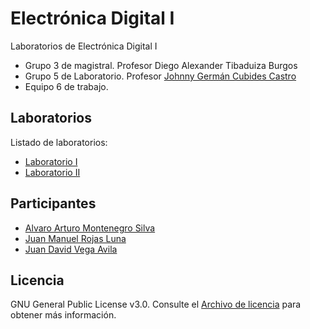 # Electrónica Digital I

Laboratorios de Electrónica Digital I 

- Grupo 3 de magistral. Profesor Diego Alexander Tibaduiza Burgos
- Grupo 5 de Laboratorio. Profesor [Johnny Germán Cubides Castro](https://github.com/johnnycubides)
- Equipo 6 de trabajo.

## Laboratorios

Listado de laboratorios:

- [Laboratorio I](https://github.com/2023-2S-digital/laboratorio-I)
- [Laboratorio II](https://github.com/2023-2S-digital/laboratorio-II)

## Participantes

- [Alvaro Arturo Montenegro Silva](https://github.com/aamontenegros)
- [Juan Manuel Rojas Luna](https://github.com/JuanLunaG)
- [Juan David Vega Avila](https://github.com/JuanD272)

## Licencia

GNU General Public License v3.0. Consulte el [Archivo de licencia](LICENSE) para obtener más información.
